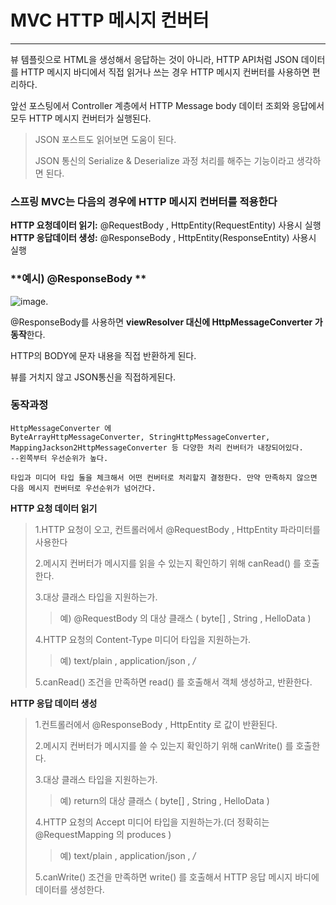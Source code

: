 # MVC HTTP 메시지 컨버터

---

뷰 템플릿으로 HTML을 생성해서 응답하는 것이 아니라, HTTP API처럼 JSON 데이터를 HTTP 메시지
바디에서 직접 읽거나 쓰는 경우 HTTP 메시지 컨버터를 사용하면 편리하다.



앞선 포스팅에서 Controller 계층에서  HTTP Message body 데이터 조회와 응답에서 모두 HTTP 메시지 컨버터가 실행된다.

> JSON 포스트도 읽어보면 도움이 된다.
>
> JSON 통신의 Serialize & Deserialize 과정 처리를 해주는 기능이라고 생각하면 된다.



### 스프링 MVC는 다음의 경우에 HTTP 메시지 컨버터를 적용한다

**HTTP 요청데이터 읽기:** @RequestBody , HttpEntity(RequestEntity) 사용시 실행
**HTTP 응답데이터 생성:** @ResponseBody , HttpEntity(ResponseEntity) 사용시 실행



### **예시) @ResponseBody **

![image](https://user-images.githubusercontent.com/68331041/141666653-6782832f-8b6c-46b8-9d7d-c378d877dae2.png).

@ResponseBody를 사용하면  **viewResolver 대신에 HttpMessageConverter 가 동작**한다.

HTTP의 BODY에 문자 내용을 직접 반환하게 된다.

뷰를 거치지 않고 JSON통신을 직접하게된다.



### **동작과정**

~~~
HttpMessageConverter 에 
ByteArrayHttpMessageConverter, StringHttpMessageConverter, MappingJackson2HttpMessageConverter 등 다양한 처리 컨버터가 내장되어있다.
--왼쪽부터 우선순위가 높다.

타입과 미디어 타입 둘을 체크해서 어떤 컨버터로 처리할지 결정한다. 만약 만족하지 않으면 다음 메시지 컨버터로 우선순위가 넘어간다.
~~~

**HTTP 요청 데이터 읽기**

> 1.HTTP 요청이 오고, 컨트롤러에서 @RequestBody , HttpEntity 파라미터를 사용한다
>
> 2.메시지 컨버터가 메시지를 읽을 수 있는지 확인하기 위해 canRead() 를 호출한다.
>
> 3.대상 클래스 타입을 지원하는가.
>
> > 예) @RequestBody 의 대상 클래스 ( byte[] , String , HelloData )
>
> 4.HTTP 요청의 Content-Type 미디어 타입을 지원하는가.
>
> > 예) text/plain , application/json , */*
>
> 5.canRead() 조건을 만족하면 read() 를 호출해서 객체 생성하고, 반환한다.

**HTTP 응답 데이터 생성**

> 1.컨트롤러에서 @ResponseBody , HttpEntity 로 값이 반환된다. 
>
> 2.메시지 컨버터가 메시지를 쓸 수 있는지 확인하기 위해 canWrite() 를 호출한다.
>
> 3.대상 클래스 타입을 지원하는가.
>
> > 예) return의 대상 클래스 ( byte[] , String , HelloData )
>
> 4.HTTP 요청의 Accept 미디어 타입을 지원하는가.(더 정확히는 @RequestMapping 의 produces )
>
> > 예) text/plain , application/json , */*
>
> 5.canWrite() 조건을 만족하면 write() 를 호출해서 HTTP 응답 메시지 바디에 데이터를 생성한다.

